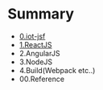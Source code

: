 # Summary

* [0.iot-jsf](0iot-jsf.md)
* [1.ReactJS](1reactjs.md)
* 2.AngularJS
* 3.NodeJS
* 4.Build(Webpack etc..)
* 00.Reference

